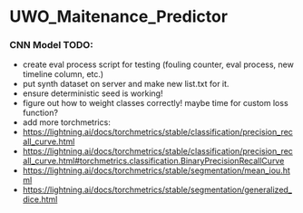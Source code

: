 # UWO_Maitenance_Predictor

### CNN Model TODO:
- create eval process script for testing (fouling counter, eval process, new timeline column, etc.)
- put synth dataset on server and make new list.txt for it.
- ensure deterministic seed is working!
- figure out how to weight classes correctly! maybe time for custom loss function?
- add more torchmetrics: 
- https://lightning.ai/docs/torchmetrics/stable/classification/precision_recall_curve.html
- https://lightning.ai/docs/torchmetrics/stable/classification/precision_recall_curve.html#torchmetrics.classification.BinaryPrecisionRecallCurve
- https://lightning.ai/docs/torchmetrics/stable/segmentation/mean_iou.html
- https://lightning.ai/docs/torchmetrics/stable/segmentation/generalized_dice.html